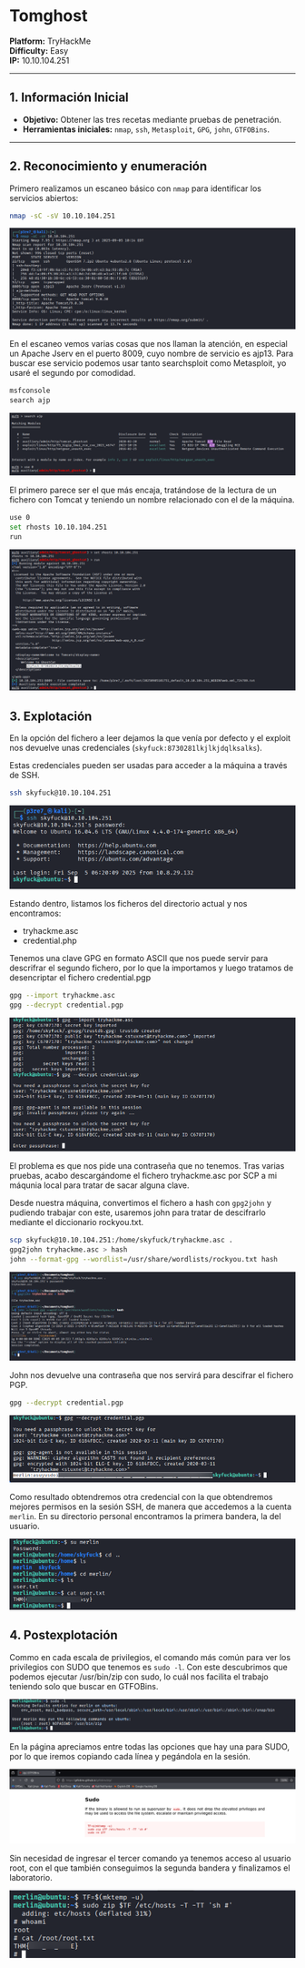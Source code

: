 # Tomghost

**Platform:** TryHackMe  
**Difficulty:** Easy  
**IP:** 10.10.104.251

---

## 1. Información Inicial
- **Objetivo:** Obtener las tres recetas mediante pruebas de penetración.  
- **Herramientas iniciales:** `nmap`, `ssh`, `Metasploit`, `GPG`, `john`, `GTFOBins`.

---

## 2. Reconocimiento y enumeración

Primero realizamos un escaneo básico con `nmap` para identificar los servicios abiertos:
```bash 
nmap -sC -sV 10.10.104.251
```

![Escaneo con nmap para descubrimiento de puertos y servicios](screenshots/1.nmap.png)

En el escaneo vemos varias cosas que nos llaman la atención, en especial un Apache Jserv en el puerto 8009, cuyo nombre de servicio es ajp13.
Para buscar ese servicio podemos usar tanto searchsploit como Metasploit, yo usaré el segundo por comodidad.

```bash 
msfconsole
search ajp
```
![Búsqueda de exploit para ajp en Metasploit](screenshots/2.msfconsole_search.png)

El primero parece ser el que más encaja, tratándose de la lectura de un fichero con Tomcat y teniendo un nombre relacionado con el de la máquina.

```bash 
use 0
set rhosts 10.10.104.251
run
```

![Ejecución de exploit para ajp en Metasploit](screenshots/3.msfconsole_run.png)

## 3. Explotación


En la opción del fichero a leer dejamos la que venía por defecto y el exploit nos devuelve unas credenciales (`skyfuck:8730281lkjlkjdqlksalks`).

Estas credenciales pueden ser usadas para acceder a la máquina a través de SSH.

```bash 
ssh skyfuck@10.10.104.251
```

![Acceso por SSH a la máqunia víctima con credenciales obtenidas](screenshots/4.ssh_connection.png)

Estando dentro, listamos los ficheros del directorio actual y nos encontramos:
- tryhackme.asc
- credential.php

Tenemos una clave GPG en formato ASCII que nos puede servir para descrifrar el segundo fichero, por lo que la importamos y luego tratamos de desencriptar el fichero credential.pgp

```bash 
gpg --import tryhackme.asc
gpg --decrypt credential.pgp
```

![Importación de clave GPG e intento fallido de desencriptar el fichero PGP](screenshots/5.try_import_decrypt.png)

El problema es que nos pide una contraseña que no tenemos. Tras varias pruebas, acabo descargándome el fichero tryhackme.asc por SCP a mi máqunia local para tratar de sacar alguna clave.

Desde nuestra máquina, convertimos el fichero a hash con `gpg2john` y pudiendo trabajar con este, usaremos john para tratar de descifrarlo mediante el diccionario rockyou.txt.

```bash 
scp skyfuck@10.10.104.251:/home/skyfuck/tryhackme.asc .
gpg2john tryhackme.asc > hash
john --format-gpg --wordlist=/usr/share/wordlists/rockyou.txt hash
```

![Descarga de fichero, conversión a hash y fuerza bruta para descifrarlo](screenshots/6.scp_john.png)

John nos devuelve una contraseña que nos servirá para descifrar el fichero PGP.

```bash 
gpg --decrypt credential.pgp
```

![Descifrado del fichero PGP con contraseña obtenida](screenshots/7.gpg_decrypting.png)

Como resultado obtendremos otra credencial con la que obtendremos mejores permisos en la sesión SSH, de manera que accedemos a la cuenta `merlin`.
En su directorio personal encontramos la primera bandera, la del usuario.

![Descifrado del fichero PGP con contraseña obtenida](screenshots/8.user.txt.png)

## 4. Postexplotación

Commo en cada escala de privilegios, el comando más común para ver los privilegios con SUDO que tenemos es `sudo -l`.
Con este descubrimos que podemos ejecutar /usr/bin/zip con sudo, lo cuál nos facilita el trabajo teniendo solo que buscar en GTFOBins.

![Descifrado del fichero PGP con contraseña obtenida](screenshots/9.sudo-l.png)

En la página apreciamos entre todas las opciones que hay una para SUDO, por lo que iremos copiando cada línea y pegándola en la sesión.

![Descifrado del fichero PGP con contraseña obtenida](screenshots/10.gtfobins.png)

Sin necesidad de ingresar el tercer comando ya tenemos acceso al usuario root, con el que también conseguimos la segunda bandera y finalizamos el laboratorio.

![Descifrado del fichero PGP con contraseña obtenida](screenshots/11.png)
